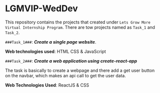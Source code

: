 # LGMVIP-WedDev
This repository contains the projects that created under `Lets Grow More Virtual Internship Program`.
There are tow projects named as `Task_1` and `Task_2`.

`###Task_1###`: __*Create a single page website*__.

**Web technologies used**:
HTML
CSS &
JavaScript

`###Task_2###`: __*Create a web application using create-react-app*__

The task is basically to create a webpage and there add a get user button on the navbar, which makes an api call to get the user data.

**Web Technologies Used**:
ReactJS &
CSS
